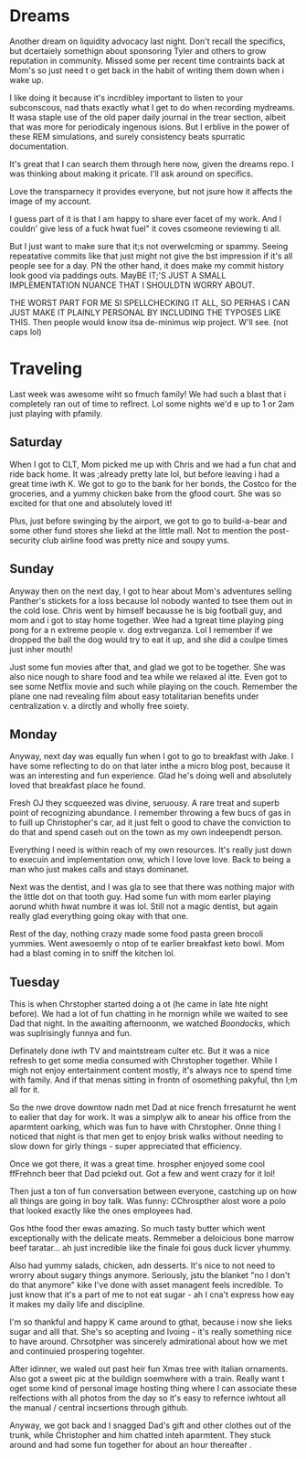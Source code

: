 # Dreams

Another dream on liquidity advocacy last night. Don't recall the specifics,  but dcertaiely somethign about sponsoring Tyler and others to grow reputation in community. Missed some per recent time contraints back at Mom's so just need t o get back in the habit of writing them down when i wake up.

I like doing it because it's incrdibley important to listen to your subconscous, nad thats exactly what I get to do when recording mydreams. It wasa staple use of the old paper daily journal in the trear section, albeit that was more for periodicaly ingenous isions. But I erblive in the power of these REM simulations, and surely consistency beats spurratic documentation.

It's great that I can search them through here now, given the dreams repo. I was thinking about making it pricate. I'll ask around on specifics.

Love the transparnecy it provides everyone, but not jsure how it affects the image of my account.

I guess part of it is that I am happy to share ever facet of my work. And I couldn' give less of a fuck hwat 
fuel" it coves csomeone reviewing ti all.

But I just want to make sure that it;s not overwelcming or spammy. Seeing repeatative commits like that just might not  give the bst impression if it's all people see for a day. PN the other hand, it does make my commit history look good via paddings outs. MayBE IT;'S JUST A SMALL IMPLEMENTATION NUANCE THAT I SHOULDTN WORRY ABOUT.

THE WORST PART FOR ME SI SPELLCHECKING IT ALL, SO PERHAS I CAN JUST MAKE IT PLAINLY PERSONAL BY INCLUDING THE TYPOSES LIKE THIS. Then people would know itsa de-minimus wip project. W'll see.
(not caps lol)

# Traveling

Last week was awesome wiht so fmuch family! We had such a blast that i completely ran out of time to reflrect. Lol some nights we'd e up to 1 or 2am just playing with pfamily.

## Saturday

When I got to CLT, Mom picked me up with Chris and we had a fun chat and ride back home. It was ;already pretty late lol, but before leaving i had a great time iwth K. We got to go to the bank for her bonds, the Costco for the groceries, and a yummy chicken bake from the gfood court. She was so excited for that one and absolutely loved it!

Plus, just before swinging by the airport, we got to go to build-a-bear and some other fund stores she liekd at the little mall. Not to mention the post-security club airline food was pretty nice and soupy yums.

## Sunday

Anyway then on the next day, I got to hear about Mom's adventures selling Panther's stickets for a loss because lol nobody wanted to tsee them out in the cold lose. Chris went by himself becausse he is big football guy, and mom and i got to stay home together. Wee had a tgreat time playing ping pong for a n extreme people v. dog extrveganza. Lol I remember if we dropped the ball the dog would try to eat it up, and she did a coulpe times just inher mouth!

Just some fun movies after that, and glad we got to be together. She was also nice nough to share food and tea while we relaxed al itte. Even got to see some Netflix movie and such while playing on the couch. Remember the plane one nad revealing film about easy totalitarian benefits under centralization v. a dirctly and wholly free soiety.

## Monday 

Anyway, next day was equally fun when I got to go to breakfast with Jake. I have some reflecting to do on that later inthe a micro blog post, because it was an interesting and fun experience. Glad he's doing well and absolutely loved that breakfast place he found.

Fresh OJ they scqueezed was divine, seruousy. A rare treat and superb point of recognizing abundance. I remember throwing a few bucs of gas in to fuill up Christopher's car, ad it just felt o good to chave the conviction to do that and spend caseh out on the town as my own indeependt person.

Everything I need is within reach of my own resources. It's really just down to execuin and implementation onw, which I love love love. Back to being a man who just makes calls and stays dominanet. 

Next was the dentist, and I was gla to see that there was nothing major with the little dot on that tooth guy. Had some fun with mom earler playing aorund whith hwat numbre it was lol. Still not a magic dentist, but again really glad everything going okay with that one.

Rest of the day, nothing crazy made some food pasta green brocoli yummies. Went awesoemly o ntop of te earlier breakfast keto bowl. Mom had a blast coming in to sniff the kitchen lol. 

## Tuesday

This is when Chrstopher started doing a ot (he came in late hte night before). We had a lot of fun chatting in he mornign while we waited to see Dad that night. In the awaiting afternoonm, we watched _Boondocks_, which was suplrisingly funnya and fun.

Definately done iwth TV and maintstream culter etc. But it was a nice refresh to get some media consumed with Chrstopher together. While I migh not enjoy entertainment content mostly, it's always nce to spend time with family. And if that menas sitting in frontn of osomething pakyful, thn I;m all for it.

So the nwe drove downtow nadn met Dad at nice french frresaturnt he went to ealier that day for work. It was a simplyw alk to anear his office from the aparmtent oarking, which was fun to have with Chrstopher. Onne thing I noticed that night is that men get to enjoy brisk walks without needing to slow down for girly things - super appreciated that efficiency.

Once we got there, it was a great time. hrospher enjoyed some cool ffFrehnch beer that Dad pciekd out. Got a few and went crazy for it lol!

Then just a ton of fun conversation between everyone, castching up on how all things are going in boy talk. Was funny: CChrospther alost wore a polo that looked exactly like the ones employees had.

Gos hthe food ther ewas amazing. So much tasty butter which went exceptionally with the delicate meats. Remmeber  a  deloicious bone marrow beef taratar... ah just incredible like the finale foi gous duck licver yhummy.

Also had yummy salads, chicken, adn desserts. It's nice to not need to wrorry about sugary things anymore. Seriously, jstu the blanket "no I don't do that anymore" kike I've done with asset managent feels incredible. To just know that it's a part of me to not eat sugar - ah I cna't express how eay it makes my daily life and discipline.

I'm so thankful and happy K came around to gthat, because i now she lieks sugar and alll that. She's so acepting and lvoing - it's really something nice to have around. Chrsotpher was sincerely admirational about how we met and continuied prospering togehter.

After idinner, we waled out past heir fun Xmas tree with italian ornaments. Also got a sweet pic at the buildign soemwhere with a train. Really want t oget some kind of personal image hosting thing where I can associate these relfections with all photos from the day so it's easy to refernce iwhtout all the manual / central incsertions through github.

Anyway, we got back and I snagged Dad's gift and other clothes out of the trunk, while Christopher and him chatted inteh aparmtent. They stuck around and had some fun together for about an hour thereafter .
